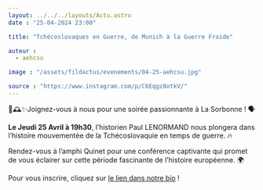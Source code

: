 ```yaml
---
layout: ../../../layouts/Actu.astro
date : "25-04-2024 23:00"

title: "Tchécoslovaques en Guerre, de Munich à la Guerre Froide"

auteur :
  - aehcsu

image : "/assets/fildactus/evenements/04-25-aehcsu.jpg"

source : "https://www.instagram.com/p/C6Eqgz8otkV/"
---
```


📣🕰️✨Joignez-vous à nous pour une soirée passionnante à La Sorbonne ! 🗣️

__Le Jeudi 25 Avril à 19h30__, l’historien Paul LENORMAND nous plongera dans l’histoire mouvementée de la Tchécoslovaquie en temps de guerre. 🔥

Rendez-vous à l’amphi Quinet pour une conférence captivante qui promet de vous éclairer sur cette période fascinante de l’histoire européenne. 🌍

Pour vous inscrire, cliquez sur [le lien dans notre bio](https://docs.google.com/forms/d/e/1FAIpQLSdaqhX9PyvqGqrmQcB5guTXzaj1gBEtczlkTI5irYE1FQtKQQ/viewform) !